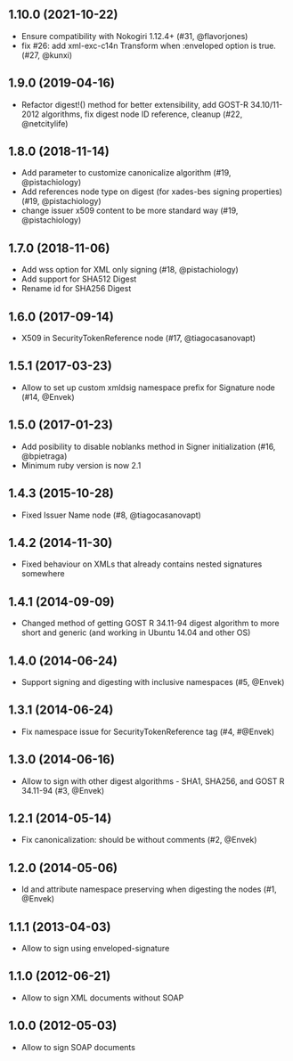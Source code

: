 ## 1.10.0 (2021-10-22)

- Ensure compatibility with Nokogiri 1.12.4+ (#31, @flavorjones)
- fix #26: add xml-exc-c14n Transform when :enveloped option is true. (#27, @kunxi)

## 1.9.0 (2019-04-16)

- Refactor digest!() method for better extensibility, add GOST-R 34.10/11-2012 algorithms, fix digest node ID reference, cleanup (#22, @netcitylife)

## 1.8.0 (2018-11-14)

- Add parameter to customize canonicalize algorithm (#19, @pistachiology)
- Add references node type on digest (for xades-bes signing properties) (#19, @pistachiology)
- change issuer x509 content to be more standard way (#19, @pistachiology)

## 1.7.0 (2018-11-06)

- Add wss option for XML only signing (#18, @pistachiology)
- Add support for SHA512 Digest
- Rename id for SHA256 Digest

## 1.6.0 (2017-09-14)

- X509 in SecurityTokenReference node (#17, @tiagocasanovapt)

## 1.5.1 (2017-03-23)

- Allow to set up custom xmldsig namespace prefix for Signature node (#14, @Envek)

## 1.5.0 (2017-01-23)

- Add posibility to disable noblanks method in Signer initialization (#16, @bpietraga)
- Minimum ruby version is now 2.1

## 1.4.3 (2015-10-28)

- Fixed Issuer Name node (#8, @tiagocasanovapt)

## 1.4.2 (2014-11-30)

- Fixed behaviour on XMLs that already contains nested signatures somewhere

## 1.4.1 (2014-09-09)

- Changed method of getting GOST R 34.11-94 digest algorithm to more short and generic (and working in Ubuntu 14.04 and other OS)

## 1.4.0 (2014-06-24)

- Support signing and digesting with inclusive namespaces (#5, @Envek)

## 1.3.1 (2014-06-24)

- Fix namespace issue for SecurityTokenReference tag (#4, #@Envek)

## 1.3.0 (2014-06-16)

- Allow to sign with other digest algorithms - SHA1, SHA256, and GOST R 34.11-94 (#3, @Envek)

## 1.2.1 (2014-05-14)

- Fix canonicalization: should be without comments (#2, @Envek)

## 1.2.0 (2014-05-06)

- Id and attribute namespace preserving when digesting the nodes (#1, @Envek)

## 1.1.1 (2013-04-03)

- Allow to sign using enveloped-signature

## 1.1.0 (2012-06-21)

- Allow to sign XML documents without SOAP

## 1.0.0 (2012-05-03)

- Allow to sign SOAP documents
